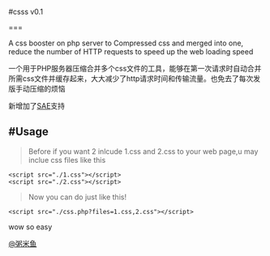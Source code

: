 #csss
v0.1
 
===

A css booster on php server to Compressed css and merged into one, reduce the number of HTTP requests to speed up the web loading speed

一个用于PHP服务器压缩合并多个css文件的工具，能够在第一次请求时自动合并所需css文件并缓存起来，大大减少了http请求时间和传输流量。也免去了每次发版手动压缩的烦恼

新增加了[SAE](http://sae.sina.com.cn/)支持

#Usage
-------
>Before if you want 2 inlcude 1.css and 2.css to your web page,u may inclue css files like this
    
    <script src="./1.css"></script>    
    <script src="./2.css"></script>
    
>Now you can do just like this!

    <script src="./css.php?files=1.css,2.css"></script>
    
wow so easy


[@粥米鱼](http://weibo.com/bcker)
